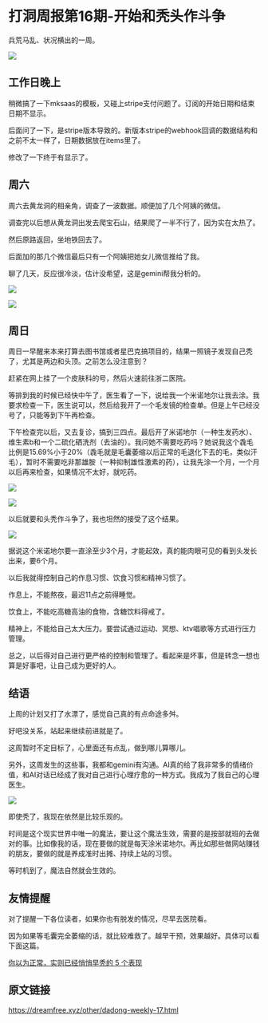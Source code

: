 # 打洞周报第16期-开始和秃头作斗争
兵荒马乱、状况横出的一周。

![](https://cdn.mundane.ink/202505262256167.png)

## 工作日晚上

稍微搞了一下mksaas的模板，又碰上stripe支付问题了。订阅的开始日期和结束日期不显示。

后面问了一下，是stripe版本导致的。新版本stripe的webhook回调的数据结构和之前不太一样了，日期数据放在items里了。

修改了一下终于有显示了。

## 周六

周六去黄龙洞的相亲角，调查了一波数据。顺便加了几个阿姨的微信。

调查完以后想从黄龙洞出发去爬宝石山，结果爬了一半不行了，因为实在太热了。

然后原路返回，坐地铁回去了。

后面加的那几个微信最后只有一个阿姨把她女儿微信推给了我。

聊了几天，反应很冷淡，估计没希望，这是gemini帮我分析的。

![](https://cdn.mundane.ink/202509012034755.png)

![](https://cdn.mundane.ink/202509012037922.png)

##  周日

周日一早醒来本来打算去图书馆或者星巴克搞项目的，结果一照镜子发现自己秃了，尤其是两边和头顶。之前怎么没注意到？

赶紧在网上挂了一个皮肤科的号，然后火速前往浙二医院。

等排到我的时候已经快中午了，医生看了一下，说给我一个米诺地尔让我去涂。我要求检查一下，医生说可以，然后给我开了一个毛发镜的检查单。但是上午已经没号了，只能等到下午再检查。

下午检查完以后，又去复诊，搞到三四点。最后开了米诺地尔（一种生发药水）、维生素b和一个二硫化硒洗剂（去油的）。我问她不需要吃药吗？她说我这个毳毛比例是15.69%小于20%（毳毛就是毛囊萎缩以后正常的毛退化下去的毛，类似汗毛），暂时不需要吃非那雄胺（一种抑制雄性激素的药），让我先涂一个月，一个月以后再来检查，如果情况不太好，就吃药。

![](https://cdn.mundane.ink/202509012051410.jpg)

![](https://cdn.mundane.ink/202509012052177.jpg)

以后就要和头秃作斗争了，我也坦然的接受了这个结果。

![](https://cdn.mundane.ink/202509012110965.png)

据说这个米诺地尔要一直涂至少3个月，才能起效，真的能肉眼可见的看到头发长出来，要6个月。

以后我就得控制自己的作息习惯、饮食习惯和精神习惯了。

作息上，不能熬夜，最迟11点之前得睡觉。

饮食上，不能吃高糖高油的食物，含糖饮料得戒了。

精神上，不能给自己太大压力。要尝试通过运动、冥想、ktv唱歌等方式进行压力管理。

总之，以后得对自己进行更严格的控制和管理了。看起来是坏事，但是转念一想也算是好事吧，让自己成为更好的人。

## 结语

上周的计划又打了水漂了，感觉自己真的有点命途多舛。

好吧没关系，站起来继续前进就是了。

这周暂时不定目标了，心里面还有点乱，做到哪儿算哪儿。

另外，这周发生的这些事，我都和gemini有沟通。AI真的给了我非常多的情绪价值，和AI对话已经成了我对自己进行心理疗愈的一种方式。我成为了我自己的心理医生。

![](https://cdn.mundane.ink/202509012127128.png)

即使秃了，我现在依然是比较乐观的。

时间是这个现实世界中唯一的魔法，要让这个魔法生效，需要的是按部就班的去做对的事。比如像我的话，现在要做的就是每天涂米诺地尔。再比如那些做网站赚钱的朋友，要做的就是养成准时出摊、持续上站的习惯。

等时机到了，魔法自然就会生效的。

## 友情提醒

对了提醒一下各位读者，如果你也有脱发的情况，尽早去医院看。

因为如果等毛囊完全萎缩的话，就比较难救了。越早干预，效果越好。具体可以看下面这篇。

[你以为正常，实则已经悄悄早秃的 5 个表现](https://mp.weixin.qq.com/s/KoS_lzVYmARtFzyMC1dgeQ)

## 原文链接
<https://dreamfree.xyz/other/dadong-weekly-17.html>
